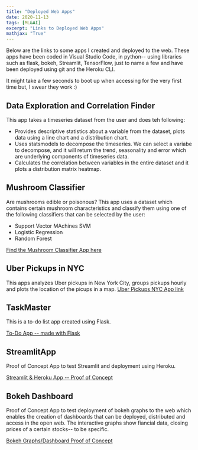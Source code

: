 ```yaml
---
title: "Deployed Web Apps"
date: 2020-11-13
tags: [ML&AI]
excerpt: "Links to Deployed Web Apps"
mathjax: "True"
---
```


Below are the links to some apps I created and deployed to the web. 
These apps have been coded in Visual Studio Code, in python-- using libraries such as flask, bokeh, Streamlit, TensorFlow, just to name a few and have been deployed using git and the Heroku CLI.

It might take a few seconds to boot up when accessing for the very first time but, I swear they work :)


## Data Exploration and Correlation Finder

This app takes a timeseries dataset from the user and does teh following:
*   Provides descriptive statistics about a variable from the dataset, plots data using a line chart and a distribution chart.
*   Uses statsmodels to decompose the timeseries. We can select a variabe to decompose, and it will return the trend, seasonality and error which are underlying components of timeseries data.
*   Calculates the correlation between variables in the entire dataset and it plots a distribution matrix heatmap. 


## Mushroom Classifier
Are mushrooms edible or poisonous?
This app uses a dataset which contains certain mushroom characteristics and classify them using one of the following classifiers that can be selected by the user:
*   Support Vector MAchines SVM
*   Logistic Regression
*   Random Forest

[Find the Mushroom Classifier App here](https://binaryclassifiermushroom.herokuapp.com/)


## Uber Pickups in NYC
This apps analyzes Uber pickups in New York City, groups pickups hourly and plots the location of the picups in a map.
[Uber Pickups NYC App link](https://dataexplorerlit.herokuapp.com/)

## TaskMaster
This is a to-do list app created using Flask. 

[To-Do App -- made with Flask](https://flaskappintro.herokuapp.com/)

## StreamlitApp

Proof of Concept App to test Streamlit and deployment using Heroku.

[Streamlit & Heroku App -- Proof of Concept](https://streamlitapp.herokuapp.com/)

## Bokeh Dashboard

Proof of Concept App to test deployment of bokeh graphs to the web which enables the creation of dashboards that can be deployed, distributed and access in the open web.
The interactive graphs show fiancial data, closing prices of a certain stocks-- to be specific. 

[Bokeh Graphs/Dashboard Proof of Concept](https://staticbokehplot.herokuapp.com/)